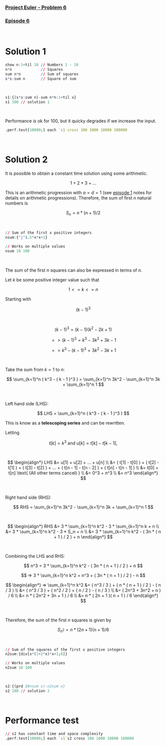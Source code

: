 ### [Project Euler - Problem 6](https://projecteuler.net/problem=6)
### [Episode 6](https://community.kx.com/t5/kdb-and-q/Q-For-Problems-Episode-6/td-p/13351)

<br />

# Solution 1

```q
show n:1+til 10 // Numbers 1 - 10
n*n             // Squares
sum n*n         // Sum of squares
s*s:sum n       // Square of sum
```

<br />

```q    
s1:{(s*s:sum n)-sum n*n:1+til x} 
s1 100 // solution 1
```

<br />

Performance is ok for $100$, but it quicky degrades if we increase the input.
```q
.perf.test[10000;] each `s1 cross 100 1000 10000 100000
```

<br />

# Solution 2

It is possible to obtain a constant time solution using some arithmetic.

$$
    1 + 2 + 3 + ...
$$

This is an arithmetic progression with $a = d = 1$ (see [episode 1](ep1.md) notes for details on arithmetic progressions). Therefore, the sum of first *n* natural numbers is

$$    
    S_n = n * ( n + 1 ) / 2
$$

<br />

```q
// Sum of the first x positive integers
nsum:{"j"$.5*x*x+1}

// Works on multiple values
nsum 10 100 
```

<br />

The sum of the first *n* squares can also be expressed in terms of *n*.

Let *k* be some positive integer value such that 

$$
    1 <= k <= n
$$

Starting with 

$$
    (k - 1)^3
$$

<br />

$$
    ( k - 1 )^3 = ( k - 1 )( k^2 - 2k + 1 )
$$

$$
    => ( k - 1 )^3 = k^3 - 3k^2 + 3k - 1
$$

$$
    => k^3 - ( k - 1 )^3 = 3k^2 - 3k + 1
$$

<br />

Take the sum from $k = 1$ to *n*:

$$
    \sum_{k=1}^n ( k^3 - ( k - 1 )^3 ) = \sum_{k=1}^n 3k^2 - \sum_{k=1}^n 3k + \sum_{k=1}^n 1
$$

<br />

Left hand side (LHS): 

$$
    LHS = \sum_{k=1}^n ( k^3 - ( k - 1 )^3 ) 
$$

This is know as a **telescoping series** and can be rewritten.
 
Letting 

$$
    t[k] = k^3 \text{ and } u[k] = t[k] - t[k - 1],
$$

<br />

$$
\begin{align*}
    LHS &= u[1] + u[2] + ... + u[n] \\
        &= ( t[1] - t[0] ) + ( t[2] - t[1] ) + ( t[3] - t[2] ) + ... + ( t[n - 1] - t[n - 2] ) + ( t[n] - t[n - 1] ) \\
        &= t[0] + t[n] \text{ (All other terms cancel) } \\
        &= 0^3 + n^3 \\
        &= n^3
\end{align*}
$$

<br />
                
Right hand side (RHS): 

$$
    RHS = \sum_{k=1}^n 3k^2 - \sum_{k=1}^n 3k + \sum_{k=1}^n 1
$$

<br />

$$
\begin{align*}
    RHS &= 3 * \sum_{k=1}^n k^2 - 3 * \sum_{k=1}^n k + n \\
        &= 3 * \sum_{k=1}^n k^2 - 3 * S_n + n \\
        &= 3 * \sum_{k=1}^n k^2 - ( 3n * ( n + 1 ) / 2 ) + n 
\end{align*}
$$

<br />

Combining the LHS and RHS:

$$
    n^3 = 3 * \sum_{k=1}^n k^2 - ( 3n * ( n + 1 ) / 2 ) + n
$$

$$
    => 3 * \sum_{k=1}^n k^2 = n^3 + ( 3n * ( n + 1 ) / 2 ) - n
$$

$$
\begin{align*}
    => \sum_{k=1}^n k^2 &= ( n^3 / 3 ) + ( n * ( n + 1 ) / 2 ) - ( n / 3 ) \\
                        &= ( n^3 / 3 ) + ( n^2 / 2 ) + ( n / 2 ) - ( n / 3 ) \\
                        &= ( 2n^3 + 3n^2 + n ) / 6 \\
                        &= n * ( 2n^2 + 3n + 1 ) / 6 \\
                        &= n * ( 2n + 1 )( n + 1 ) / 6
\end{align*}
$$

<br />

Therefore, the sum of the first *n* squares is given by

$$
    S_{n^2} = n * ( 2n + 1 )( n + 1 ) / 6
$$

<br />

```q
// Sum of the squares of the first x positive integers
n2sum:{div[x*(1+2*x)*x+1;6]} 

// Works on multiple values
n2sum 10 100 
```

<br />

```q
s2:{(prd 2#nsum x)-n2sum x} 
s2 100 // solution 2
```

<br />

# Performance test

```q
// s2 has constant time and space complexity
.perf.test[10000;] each `s1`s2 cross 100 1000 10000 100000
```
